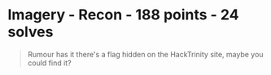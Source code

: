 # Imagery  - Recon - 188 points - 24 solves
> Rumour has it there's a flag hidden on the HackTrinity site, maybe you could find it?
